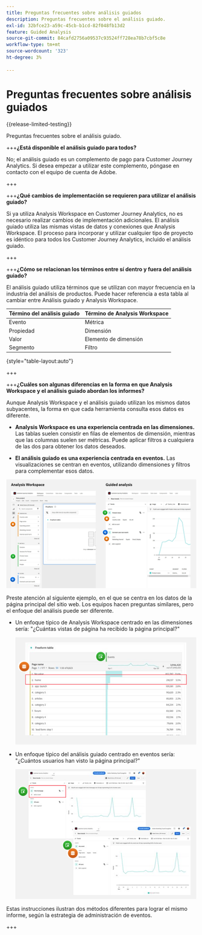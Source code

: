 ```yaml
---
title: Preguntas frecuentes sobre análisis guiados
description: Preguntas frecuentes sobre el análisis guiado.
exl-id: 32bfce23-a59c-45cb-b1cd-82f048fb13d2
feature: Guided Analysis
source-git-commit: 84cafd2756a09537c93524ff728ea78b7cbf5c8e
workflow-type: tm+mt
source-wordcount: '323'
ht-degree: 3%

---
```


# Preguntas frecuentes sobre análisis guiados

{{release-limited-testing}}

Preguntas frecuentes sobre el análisis guiado.

+++**¿Está disponible el análisis guiado para todos?**

No; el análisis guiado es un complemento de pago para Customer Journey Analytics. Si desea empezar a utilizar este complemento, póngase en contacto con el equipo de cuenta de Adobe.

+++

+++**¿Qué cambios de implementación se requieren para utilizar el análisis guiado?**

Si ya utiliza Analysis Workspace en Customer Journey Analytics, no es necesario realizar cambios de implementación adicionales. El análisis guiado utiliza las mismas vistas de datos y conexiones que Analysis Workspace. El proceso para incorporar y utilizar cualquier tipo de proyecto es idéntico para todos los Customer Journey Analytics, incluido el análisis guiado.

+++

+++**¿Cómo se relacionan los términos entre sí dentro y fuera del análisis guiado?**

El análisis guiado utiliza términos que se utilizan con mayor frecuencia en la industria del análisis de productos. Puede hacer referencia a esta tabla al cambiar entre Análisis guiado y Analysis Workspace.

| Término del análisis guiado | Término de Analysis Workspace |
| --- | --- |
| Evento | Métrica |
| Propiedad | Dimensión |
| Valor | Elemento de dimensión |
| Segmento | Filtro |

{style="table-layout:auto"}

+++

+++**¿Cuáles son algunas diferencias en la forma en que Analysis Workspace y el análisis guiado abordan los informes?**

Aunque Analysis Workspace y el análisis guiado utilizan los mismos datos subyacentes, la forma en que cada herramienta consulta esos datos es diferente.

* **Analysis Workspace es una experiencia centrada en las dimensiones.** Las tablas suelen consistir en filas de elementos de dimensión, mientras que las columnas suelen ser métricas. Puede aplicar filtros a cualquiera de las dos para obtener los datos deseados.

* **El análisis guiado es una experiencia centrada en eventos.** Las visualizaciones se centran en eventos, utilizando dimensiones y filtros para complementar esos datos.

![Estructura](assets/structure.png)

Preste atención al siguiente ejemplo, en el que se centra en los datos de la página principal del sitio web. Los equipos hacen preguntas similares, pero el enfoque del análisis puede ser diferente.

* Un enfoque típico de Analysis Workspace centrado en las dimensiones sería: &quot;¿Cuántas vistas de página ha recibido la página principal?&quot;

  ![centrado en Dimension](assets/dimension-centered.png)

* Un enfoque típico del análisis guiado centrado en eventos sería: &quot;¿Cuántos usuarios han visto la página principal?&quot;

  ![Centrado en evento](assets/event-centered.png)

Estas instrucciones ilustran dos métodos diferentes para lograr el mismo informe, según la estrategia de administración de eventos.

+++
